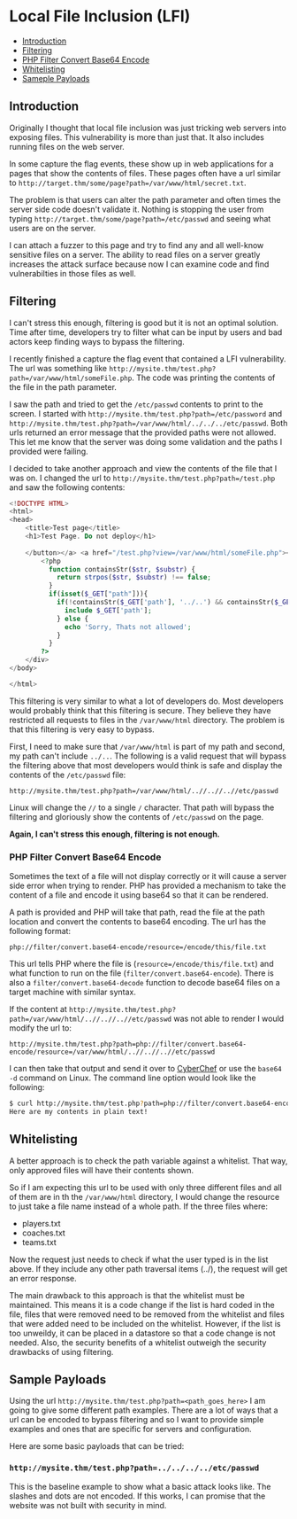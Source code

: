# Local File Inclusion (LFI)

- [Introduction](#introduction)
- [Filtering](#filtering)
- [PHP Filter Convert Base64 Encode](#php-filter-convert-base64-encode)
- [Whitelisting](#whitelisting)
- [Sameple Payloads](#sample-payloads)

## Introduction

Originally I thought that local file inclusion was just tricking web servers into exposing files. This vulnerability is more than just that. It also includes running files on the web server.

In some capture the flag events, these show up in web applications for a pages that show the contents of files. These pages often have a url similar to `http://target.thm/some/page?path=/var/www/html/secret.txt`.

The problem is that users can alter the path parameter and often times the server side code doesn't validate it. Nothing is stopping the user from typing `http://target.thm/some/page?path=/etc/passwd` and seeing what users are on the server.

I can attach a fuzzer to this page and try to find any and all well-know sensitive files on a server. The ability to read files on a server greatly increases the attack surface because now I can examine code and find vulnerabilties in those files as well.

## Filtering

I can't stress this enough, filtering is good but it is not an optimal solution. Time after time, developers try to filter what can be input by users and bad actors keep finding ways to bypass the filtering.

I recently finished a capture the flag event that contained a LFI vulnerability. The url was something like `http://mysite.thm/test.php?path=/var/www/html/someFile.php`. The code was printing the contents of the file in the path parameter.

I saw the path and tried to get the `/etc/passwd` contents to print to the screen. I started with `http://mysite.thm/test.php?path=/etc/password` and `http://mysite.thm/test.php?path=/var/www/html/../../../etc/passwd`. Both urls returned an error message that the provided paths were not allowed. This let me know that the server was doing some validation and the paths I provided were failing.

I decided to take another approach and view the contents of the file that I was on. I changed the url to `http://mysite.thm/test.php?path=/test.php` and saw the following contents:

```php
<!DOCTYPE HTML>
<html>
<head>
    <title>Test page</title>
    <h1>Test Page. Do not deploy</h1>
 
    </button></a> <a href="/test.php?view=/var/www/html/someFile.php"><button>Here is a button</button></a><br>
        <?php
          function containsStr($str, $substr) {
            return strpos($str, $substr) !== false;
          }
          if(isset($_GET["path"])){
            if(!containsStr($_GET['path'], '../..') && containsStr($_GET['path'], '/var/www/html')) {
              include $_GET['path'];
            } else {
              echo 'Sorry, Thats not allowed';
            }
          }
        ?>
    </div>
</body>

</html>
```

This filtering is very similar to what a lot of developers do. Most developers would probably think that this filtering is secure. They believe they have restricted all requests to files in the `/var/www/html` directory. The problem is that this filtering is very easy to bypass.

First, I need to make sure that `/var/www/html` is part of my path and second, my path can't include `../..`. The following is a valid request that will bypass the filtering above that most developers would think is safe and display the contents of the `/etc/passwd` file:

`http://mysite.thm/test.php?path=/var/www/html/..//..//..//etc/passwd`

Linux will change the `//` to a single `/` character. That path will bypass the filtering and gloriously show the contents of `/etc/passwd` on the page.

**Again, I can't stress this enough, filtering is not enough.**

### PHP Filter Convert Base64 Encode

Sometimes the text of a file will not display correctly or it will cause a server side error when trying to render. PHP has provided a mechanism to take the content of a file and encode it using base64 so that it can be rendered.

A path is provided and PHP will take that path, read the file at the path location and convert the contents to base64 encoding. The url has the following format:

`php://filter/convert.base64-encode/resource=/encode/this/file.txt`

This url tells PHP where the file is (`resource=/encode/this/file.txt`) and what function to run on the file (`filter/convert.base64-encode`). There is also a `filter/convert.base64-decode` function to decode base64 files on a target machine with similar syntax.

If the content at `http://mysite.thm/test.php?path=/var/www/html/..//..//..//etc/passwd` was not able to render I would modify the url to:

`http://mysite.thm/test.php?path=php://filter/convert.base64-encode/resource=/var/www/html/..//..//..//etc/passwd`

I can then take that output and send it over to [CyberChef](https://gchq.github.io/CyberChef/) or use the `base64 -d` command on Linux. The command line option would look like the following:

```bash
$ curl http://mysite.thm/test.php?path=php://filter/convert.base64-encode/resource=/var/www/html/..//..//..//etc/passwd | base64 -d
Here are my contents in plain text!
```

## Whitelisting

A better approach is to check the path variable against a whitelist. That way, only approved files will have their contents shown.

So if I am expecting this url to be used with only three different files and all of them are in th the `/var/www/html` directory, I would change the resource to just take a file name instead of a whole path. If the three files where:

- players.txt
- coaches.txt
- teams.txt

Now the request just needs to check if what the user typed is in the list above. If they include any other path traversal items (../), the request will get an error response.

The main drawback to this approach is that the whitelist must be maintained. This means it is a code change if the list is hard coded in the file, files that were removed need to be removed from the whitelist and files that were added need to be included on the whitelist. However, if the list is too unweildy, it can be placed in a datastore so that a code change is not needed. Also, the security benefits of a whitelist outweigh the security drawbacks of using filtering.

## Sample Payloads

Using the url `http://mysite.thm/test.php?path=<path_goes_here>` I am going to give some different path examples. There are a lot of ways that a url can be encoded to bypass filtering and so I want to provide simple examples and ones that are specific for servers and configuration.

Here are some basic payloads that can be tried:

### `http://mysite.thm/test.php?path=../../../../etc/passwd`

This is the baseline example to show what a basic attack looks like. The slashes and dots are not encoded. If this works, I can promise that the website was not built with security in mind.
